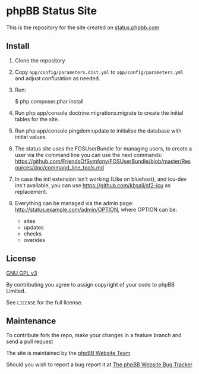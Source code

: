phpBB Status Site
=================

This is the repository for the site created on [status.phpbb.com](http://status.phpbb.com)

Install
-------

1. Clone the repository
2. Copy `app/config/parameters.dist.yml` to `app/config/parameters.yml` and adjust confiuration as needed.
3. Run:

    $ php composer.phar install

4. Run php app/console doctrine:migrations:migrate to create the initial tables for the site.

5. Run php app/console pingdom:update to initialise the database with initial values.

6. The status site uses the FOSUserBundle for managing users, to create a user via the command line you can use the next commands: https://github.com/FriendsOfSymfony/FOSUserBundle/blob/master/Resources/doc/command_line_tools.md

7. In case the intl extension isn't working (Like on bluehost), and icu-dev ins't available, you can use https://github.com/kbsali/sf2-icu as replacement.

8. Everything can be managed via the admin page: http://status.example.com/admin/OPTION, where OPTION can be:
   - sites
   - updates
   - checks
   - overides

License
-------
[GNU GPL v3](http://opensource.org/licenses/gpl-3.0)

By contributing you agree to assign copyright of your code to phpBB Limited.

See `LICENSE` for the full license.

Maintenance
-------------

To contribute fork the repo, make your changes in a feature branch and send a pull request

The site is maintained by the [phpBB Website Team](https://www.phpbb.com/community/memberlist.php?mode=group&g=47077)

Should you wish to report a bug report it at [The phpBB Website Bug Tracker](https://www.phpbb.com/bugs/website/)
